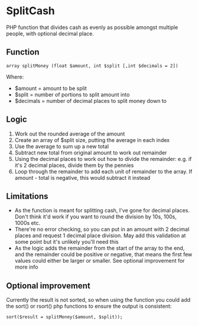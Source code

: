 # SplitCash
PHP function that divides cash as evenly as possible amongst multiple people, with optional decimal place.

## Function

`array splitMoney (float $amount, int $split [,int $decimals = 2])`

Where:
- $amount = amount to be split
- $split = number of portions to split amount into
- $decimals = number of decimal places to split money down to

## Logic

1. Work out the rounded average of the amount
1. Create an array of $split size, putting the average in each index
1. Use the average to sum up a new total
1. Subtract new total from original amount to work out remainder
1. Using the decimal places to work out how to divide the remainder: e.g. if it's 2 decimal places, divide them by the pennies
1. Loop through the remainder to add each unit of remainder to the array. If amount - total is negative, this would subtract it instead

## Limitations

- As the function is meant for splitting cash, I've gone for decimal places. Don't think it'd work if you want to round the division by 10s, 100s, 1000s etc.
- There're no error checking, so you can put in an amount with 2 decimal places and request 1 decimal place division. May add this validation at some point but it's unlikely you'll need this
- As the logic adds the remainder from the start of the array to the end, and the remainder could be positive or negative, that means the first few values could either be larger or smaller. See optional improvement for more info

## Optional improvement

Currently the result is not sorted, so when using the function you could add the sort() or rsort() php functions to ensure the output is consistent:

`sort($result = splitMoney($amount, $split));`

